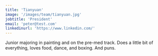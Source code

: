 ```yaml
---
title: 'Tianyuan'
image: '/images/team/tianyuan.jpg'
jobtitle: 'President'
email: 'peter@test.com'
linkedinurl: 'https://www.linkedin.com/'
---
```


Junior majoring in painting and on the pre-med track. Does a little bit of everything, loves food, dance, and boxing. And puns.

